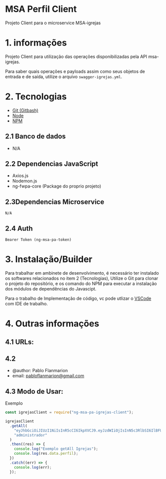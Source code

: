 # MSA Perfil Client
Projeto Client para o microservice MSA-igrejas

# 1. informações
Projeto Client para utilização das operações disponibilizadas pela API msa-igrejas.

Para saber quais operações e payloads assim como seus objetos de entrada e de saída, utilize o arquivo `swagger-igrejas.yml`.

# 2. Tecnologias

- [Git (Gitbash)](https://git-scm.com/downloads)
- [Node](https://nodejs.org/en/)
- [NPM](https://www.npmjs.com/)

## 2.1 Banco de dados
- N/A

## 2.2 Dependencias JavaScript
- Axios.js
- Nodemon.js
- ng-fwpa-core (Package do proprio projeto)

## 2.3Dependencias Microservice
    N/A

## 2.4 Auth
    Bearer Token (ng-msa-pa-token)

# 3. Instalação/Builder
Para trabalhar em ambinete de desenvolvimento, é necessário ter instalado os softwares relacionados no item 2 (Tecnologias), Utilize o Git para clonar o projeto do repositório, e os comando do NPM para executar a instalação dos módulos de dependências do Javascipt.

Para o trabalho de Implementação de código, vc pode utlizar o [VSCode](https://code.visualstudio.com/) com IDE de trabalho.

# 4. Outras informações

## 4.1 URLs:

## 4.2
- @author: Pablo Flanmarion
- email: pabloflanmarion@gmail.com

## 4.3 Modo de Usar:
Exemplo
~~~JavaScript
const igrejasClient = require("ng-msa-pa-igrejas-client");

igrejasClient
  .getAll(
    "eyJhbGciOiJIUzI1NiIsInR5cCI6IkpXVCJ9.eyJzdWIiOjIsInN5c3RlbSI6IlBFUkZJTCIsImlhdCI6MTYzMTA0MjYwNSwiZXhwIjoxNjMxMTI5MDA1fQ.8I7tlbHQwQcPpTzaZypQPiQBeFnW6_L8fXiTdTa7oYw",
    "administrador"
  )
  .then((res) => {
    console.log("Exemplo getAll Igrejas");
    console.log(res.data.perfil);
  })
  .catch((err) => {
    console.log(err);
  });
~~~
